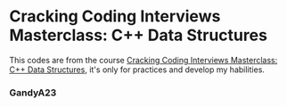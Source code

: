 
# Cracking Coding Interviews Masterclass: C++ Data Structures

This codes are from the course [Cracking Coding Interviews Masterclass: C++ Data Structures](https://www.udemy.com/course/cracking-faang-coding-interviews-masterclass-learn-data-structures/), it's only for practices and develop my habilities.

### GandyA23

